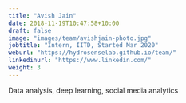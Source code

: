 ```yaml
---
title: "Avish Jain"
date: 2018-11-19T10:47:58+10:00
draft: false
image: "images/team/avishjain-photo.jpg"
jobtitle: "Intern, IITD, Started Mar 2020"
weburl: "https://hydrosenselab.github.io/team/"
linkedinurl: "https://www.linkedin.com/"
weight: 3
---
```


Data analysis, deep learning, social media analytics
